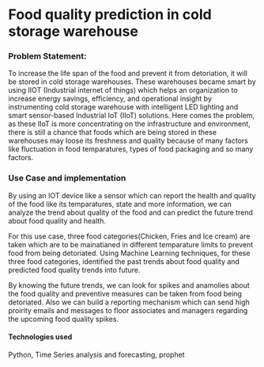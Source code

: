 # Food quality prediction in cold storage warehouse


### Problem Statement:
To increase the life span of the food and prevent it from detoriation, it will be stored in cold storage warehouses. These warehouses became smart by using IIOT (Industrial internet of things) which helps an organization to increase energy savings, efficiency, and operational insight by instrumenting cold storage warehouse with intelligent LED lighting and smart sensor-based Industrial IoT (IIoT) solutions. Here comes the problem, as these IIoT is more concentrating on the infrastructure and environment, there is still a chance that foods which are being stored in these warehouses may loose its freshness and quality because of many factors like fluctuation in food temparatures, types of food packaging and so many factors. 


### Use Case and implementation
By using an IOT device like a sensor which can report the health and quality of the food like its temparatures, state and more information, we can analyze the trend about quality of the food and can predict the future trend about food quality and health.

For this use case, three food categories(Chicken, Fries and Ice cream) are taken which are to be mainatianed in different temparature limits to prevent food from being detoriated. Using Machine Learning techniques, for these three food categories, identified the past trends about food quality and predicted food quality trends into future.

By knowing the future trends, we can look for spikes and anamolies about the food quality and preventive measures can be taken from food being detoriated. Also we can build a reporting mechanism which can send high proirity emails and messages to floor associates and managers regarding the upcoming food quality spikes.

#### Technologies used
Python, Time Series analysis and forecasting, prophet



